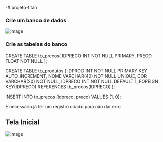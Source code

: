 -# projeto-titan
 
### Crie um banco de dados 
![image](https://user-images.githubusercontent.com/51513403/150836916-03fe4902-c454-43a3-b049-82695c9f8843.png)

### Crie as tabelas do banco

CREATE TABLE tb_precos(
	IDPRECO INT NOT NULL PRIMARY,
    PRECO FLOAT NOT NULL
);


CREATE TABLE tb_produtos (
	IDPROD INT NOT NULL PRIMARY KEY AUTO_INCREMENT,
    NOME VARCHAR(40) NOT NULL UNIQUE,
    COR VARCHAR(20) NOT NULL,
    IDPRECO INT NOT NULL DEFAULT 1,
    FOREIGN KEY(IDPRECO) REFERENCES tb_precos(IDPRECO)
);
 
INSERT INTO tb_precos (idpreco, preco) VALUES (1, 0);

É necessário já ter um registro criado para não dar erro


## Tela Inicial
![image](https://user-images.githubusercontent.com/51513403/150870937-cac4b2c3-ca12-4259-adbb-0299e357a1f0.png)
